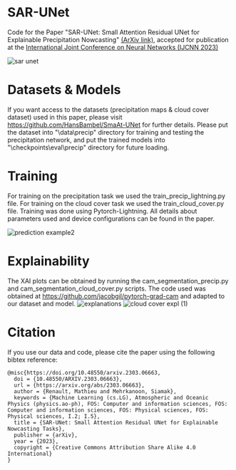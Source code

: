 # SAR-UNet
Code for the Paper "SAR-UNet: Small Attention Residual UNet for Explainable Precipitation Nowcasting" [(ArXiv link)](https://arxiv.org/abs/2303.06663),
accepted for publication at the [International Joint Conference on Neural Networks (IJCNN 2023)](https://2023.ijcnn.org/)

![sar unet](https://user-images.githubusercontent.com/73837432/193812363-4e9a817d-fd9e-47de-a621-e32766258d0a.png)

# Datasets & Models
If you want access to the datasets (precipitation maps & cloud cover dataset) used in this paper, please visit https://github.com/HansBambel/SmaAt-UNet for further details.
Please put the dataset into "\data\precip" directory for training and testing the precipitation network, and put the trained models into "\checkpoints\eval\precip" directory for future loading.

# Training
For training on the precipitation task we used the train_precip_lightning.py file.
For training on the cloud cover task we used the train_cloud_cover.py file.
Training was done using Pytorch-Lightning. All details about parameters used and device configurations can be found in the paper.

![prediction example2](https://user-images.githubusercontent.com/73837432/193834072-aa05eb3d-14a5-4c17-bc12-1b51daac7e06.jpg)

# Explainability
The XAI plots can be obtained by running the cam_segmentation_precip.py and cam_segmentation_cloud_cover.py scripts. The code used was obtained at https://github.com/jacobgil/pytorch-grad-cam and adapted to our dataset and model.
![explanations](https://user-images.githubusercontent.com/73837432/193834255-37c54c38-69ae-47b1-9ebd-588dd4b476ad.jpg)
![cloud cover expl (1)](https://user-images.githubusercontent.com/73837432/193833856-1f882654-3696-47f8-bfae-1632fd51cade.jpg)

# Citation
If you use our data and code, please cite the paper using the following bibtex reference:
```
@misc{https://doi.org/10.48550/arxiv.2303.06663,
  doi = {10.48550/ARXIV.2303.06663},
  url = {https://arxiv.org/abs/2303.06663},
  author = {Renault, Mathieu and Mehrkanoon, Siamak},
  keywords = {Machine Learning (cs.LG), Atmospheric and Oceanic Physics (physics.ao-ph), FOS: Computer and information sciences, FOS: Computer and information sciences, FOS: Physical sciences, FOS: Physical sciences, I.2; I.5},
  title = {SAR-UNet: Small Attention Residual UNet for Explainable Nowcasting Tasks},
  publisher = {arXiv},
  year = {2023},
  copyright = {Creative Commons Attribution Share Alike 4.0 International}
}
```

